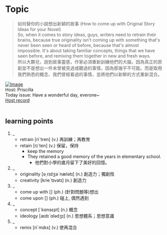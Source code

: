 # Topic

> 如何替你的小說想出新穎的故事 (How to come up with Original Story Ideas for your Novel) <br>
> So, when it comes to story ideas, guys, writers need to retrain their brains, because true originality isn't coming up with something that's never been seen or heard of before, because that's almost impossible. It's about taking familiar concepts, things that we have seen before, and remixing them together in new and fresh ways. <br>
> 所以大夥兒，說到故事靈感，作家必須重新訓練他們的大腦，因為真正的原創並不是想出一件未曾被見過或聽過的事情，因為那幾乎不可能。而是取用我們熟悉的概念、我們曾經看過的事情，並將他們以新鮮的方式重新混合。 <br>

[![Image](https://cdn.voicetube.com/assets/thumbnails/c1fY1YZ_yIM.jpg)](https://www.youtube.com/embed/c1fY1YZ_yIM?rel=0&showinfo=0&cc_load_policy=0&controls=1&autoplay=1&iv_load_policy=3&playsinline=1&wmode=transparent&start=154&end=174&enablejsapi=1&origin=https://tw.voicetube.com&widgetid=1)<br>
Host: Priscilla
<br>Today issue: Have a wonderful day, everone~
<br>
[Host record](https://cdn.voicetube.com/tmp/everyday_records/priscilla.huang/2622.mp3)
<br><br>
## learning points
1. _
	* retrain [riˋtren] (v.) 再訓練；再教育
	* retain [rɪˋten] (v.) 保留，保持
        - keep the memory
        - They retained a good memory of the years in elementary school.
            + 他們對小學的歲月留下了美好的回憶。
2. _
	* originality [ə͵rɪdʒəˋnælətɪ] (n.) 創造力；獨創性
	* creativity [krieˋtɪvətɪ] (n.) 創造力
3. _
	* come up with [] (ph.) (針對問題等)想出
	* come upon [] (ph.) 碰上, 偶然遇到
4. _
	* concept [ˋkɑnsɛpt] (n.) 概念
	* ideology [aɪdɪˋɑlədʒɪ] (n.) 思想體系；思想意識
5. _
	* remix [riˋmɪks] (v.) 使再混合

